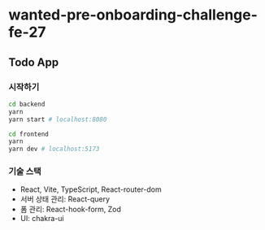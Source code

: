 # wanted-pre-onboarding-challenge-fe-27

## Todo App

### 시작하기

```bash
cd backend
yarn
yarn start # localhost:8080

cd frontend
yarn
yarn dev # localhost:5173
```

### 기술 스택

- React, Vite, TypeScript, React-router-dom
- 서버 상태 관리: React-query
- 폼 관리: React-hook-form, Zod
- UI: chakra-ui
